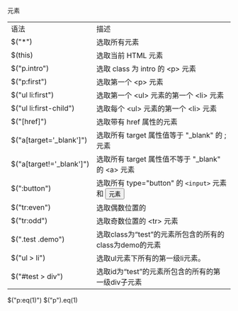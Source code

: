 
|    |    |
| --- | --- |
|  语法   |  描述  |
|    $("\*")                     |   选取所有元素                                                       |
|    $(this)                     |   选取当前 HTML 元素                                                 |
|    $("p.intro")                |     选取 class 为 intro 的 &lt;p&gt; 元素                            |
|    $("p:first")                |    选取第一个 &lt;p&gt; 元素                                          |
|    $("ul li:first")            |    选取第一个 &lt;ul&gt; 元素的第一个 &lt;li&gt; 元素                  |
|    $("ul li:first-child")      |    选取每个 &lt;ul&gt; 元素的第一个 &lt;li&gt; 元素                   |
|    $("[href]")                 |    选取带有 href 属性的元素                                           |
|    $("a[target='_blank']")     |    选取所有 target 属性值等于 "_blank" 的 <a>; 元素                    |
|    $("a[target!='_blank']")    |    选取所有 target 属性值不等于 "_blank" 的 &lt;a&gt; 元素              |
|    $(":button")                |    选取所有 type="button" 的 ```<input>``` 元素 和 <button> 元素       |
|    $("tr:even")                |    选取偶数位置的 <tr> 元素                                            |
|    $("tr:odd")                 |    选取奇数位置的 &lt;tr&gt; 元素                                      |
|    $(".test .demo")            |    选取class为“test”的元素所包含的所有的class为demo的元素               |
|    $("ul > li")                |    选取ul元素下所有的第一级li元素。                                     |
|    $("#test > div")            |    选取id为“test”的元素所包含的所有的第一级div子元素                     |


$("p:eq(1)")
$("p").eq(1)
